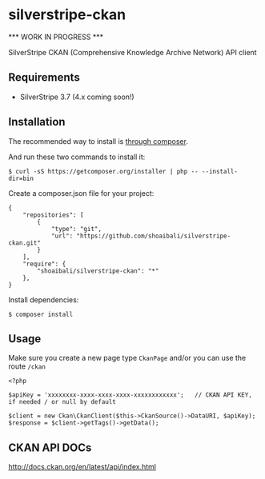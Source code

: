 silverstripe-ckan
=================

*** WORK IN PROGRESS ***

SilverStripe CKAN (Comprehensive Knowledge Archive Network) API client 

## Requirements

* SilverStripe 3.7 (4.x coming soon!)

## Installation

The recommended way to install is [through composer](https://getcomposer.org/download/).

And run these two commands to install it:

    $ curl -sS https://getcomposer.org/installer | php -- --install-dir=bin

Create a composer.json file for your project:

    {
        "repositories": [
            {
                "type": "git",
                "url": "https://github.com/shoaibali/silverstripe-ckan.git"
            }
        ],
        "require": {
            "shoaibali/silverstripe-ckan": "*"
        },
    }

Install dependencies:

    $ composer install


## Usage

Make sure you create a new page type ``CkanPage`` and/or you can use the route ``/ckan``

    <?php

    $apiKey = 'xxxxxxxx-xxxx-xxxx-xxxx-xxxxxxxxxxxx';   // CKAN API KEY, if needed / or null by default

    $client = new Ckan\CkanClient($this->CkanSource()->DataURI, $apiKey);
    $response = $client->getTags()->getData();


## CKAN API DOCs

http://docs.ckan.org/en/latest/api/index.html